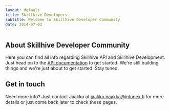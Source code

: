 ```yaml
---
layout: default
title: Skillhive Developers
subtitle: Welcome to Skillhive Developer Community
date: 2014-07-03
---
```


## About Skillhive Developer Community

Here you can find all info regarding Skillhive API and Skillhive Development. Just head on to the 
[API documentation](/developer/api/) to get started. We're still building things
and we're just about to get started. Stay tuned.

## Get in touch

Need more info? Just contact Jaakko at 
<a href="mailto:jaakko.naakka@intunex.fi">jaakko.naakka@intunex.fi</a> for 
more details or just come back later to check these pages.